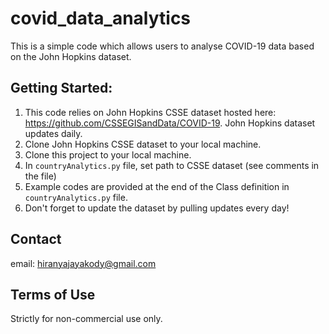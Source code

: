 # covid_data_analytics
This is a simple code which allows users to analyse COVID-19 data based on the John Hopkins dataset.

## Getting Started: ##

1. This code relies on John Hopkins CSSE dataset hosted here: https://github.com/CSSEGISandData/COVID-19. John Hopkins dataset updates daily. 
2. Clone John Hopkins CSSE dataset to your local machine.
3. Clone this project to your local machine.
4. In ```countryAnalytics.py``` file, set path to CSSE dataset (see comments in the file)
5. Example codes are provided at the end of the Class definition in ```countryAnalytics.py``` file.
6. Don't forget to update the dataset by pulling updates every day!

## Contact ##

email: hiranyajayakody@gmail.com

## Terms of Use ##

Strictly for non-commercial use only.
